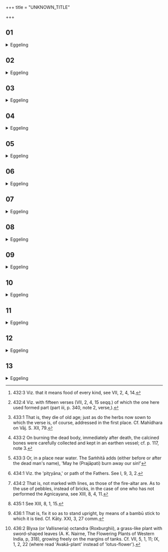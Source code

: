 +++
title = "UNKNOWN_TITLE"

+++


##  01
<details><summary>Eggeling</summary>

1. He then sows (seed) of all (kinds of) herbs: what the all-herb (seed signified) on that occasion [^egg_1147], that (it does) here. With many (verses [^egg_1148]) he sows

[^egg_1147]: 432:3 Viz. that it means food of every kind, see VII, 2, 4, 14.

[^egg_1148]: 432:4 Viz. with fifteen verses (VII, 2, 4, 15 seqq.) of which the one here used formed part (part iii, p. 340, note 2, verse,).

that (former seed), with a single one this,--he thus keeps the divine separate from what belongs to the Fathers,--with [^egg_1149].

[^egg_1149]: 433:1 That is, they die of old age; just as do the herbs now sown to which the verse is, of course, addressed in the first place. Cf. Mahīdhara on Vāj. S. XII, 79.
</details>

##  02
<details><summary>Eggeling</summary>

2. He then pours out that (jarful of bones [^egg_1150]); for this earth is the foundation: on this (earth), as a foundation, he thus establishes him. Before sunrise (he does so), for, in secret, as it were, are the Fathers, and in secret, as it were, is the night;--in secret, indeed, he does this, (but) so that (the sun) should rise over him doing it: on both day and night he thus establishes him.

[^egg_1150]: 433:2 On burning the dead body, immediately after death, the calcined bones were carefully collected and kept in an earthen vessel; cf. p. 117, note 3.
</details>

##  03
<details><summary>Eggeling</summary>

3. [He does so, with Vāj. S. XXXV, 5-6,] 'May Savitr̥ deposit thy bones in the mother's lap,'--Savitr̥ thus deposits his bones in the lap of the mother, this earth;--'O Earth, be thou propitious unto him!' he thus says this in order that this (earth) may be propitious to him.--'In the deity Prajāpati I place thee, in the world nigh unto the water [^egg_1151], O N.N.,' therewith he mentions the name (of the deceased); for nigh to

[^egg_1151]: 433:3 Or, in a place near water. The Saṁhitā adds (either before or after the dead man's name), 'May he (Prajāpati) burn away our sin!'

the water, indeed, is this (terrestrial) world: he thus places him in the deity Prajāpati, in the world nigh unto the water.
</details>

##  04
<details><summary>Eggeling</summary>

4. He then says to some one, 'Proceed in that (southern) direction without drawing breath, and, having thrown down the jar, return hither without looking behind thee!' He then mutters (Vāj. S. XXXV, 7), 'O Death, go away another way, what second way there is of thine other than the path of the gods [^egg_1152]; I call unto thee that hast eyes and hearest: hurt not our family nor our men!' for long life he thereby prays for these, and accordingly each subsequent one of them dies of old age.

[^egg_1152]: 434:1 Viz. the 'pitr̥yāna,' or path of the Fathers. See I, 9, 3, 2.
</details>

##  05
<details><summary>Eggeling</summary>

5. He then arranges him (the dead man) limb by limb, with (Vāj. S. XXXV, 8-9), 'Propitious be the wind unto thee, propitious the heat of the sun; propitious be the bricks; propitious be the fires unto thee, and may the earthly ones not scorch thee!--May the regions fit themselves to thee, and may the waters be most kind unto thee, and the rivers; and kind. also the air: may all the regions fit themselves to thee!'--he thereby makes everything fit itself to him, and be auspicious for him.
</details>

##  06
<details><summary>Eggeling</summary>

6. Now thirteen unmarked [^egg_1153] bricks, measuring a foot (square), have been made: they are just like those bricks in the fire-altar. Those (altar bricks) he lays down with a formula, silently these: he thus keeps the divine separate from what belongs to the Fathers.

[^egg_1153]: 434:2 That is, not marked with lines, as those of the fire-altar are. As to the use of pebbles, instead of bricks, in the case of one who has not performed the Agnicayana, see XIII, 8, 4, 11.
</details>

##  07
<details><summary>Eggeling</summary>

7. There are thirteen of them,--thirteen months are a year: on the seasons, on the year, he thus establishes him, as on a firm foundation.
</details>

##  08
<details><summary>Eggeling</summary>

8. They measure a foot (square),--the foot is a foundation: a foundation he thus prepares for him. Unmarked they are, for in secret, as it were, are the Fathers; and in secret, as it were, is what is unmarked: he thus secretes what is in secret.
</details>

##  09
<details><summary>Eggeling</summary>

9. One of them he places in the middle, with the front side towards the east: this is the body (trunk);--three in front, fitted to (the position of) the head: that is the head;--three on the right; that is the right wing (side);--three on the left: that is the left wing;--three behind: that is the tail. Thus this his body, furnished with wings and tail, is just like that of Agni (the fire-altar).
</details>

##  10
<details><summary>Eggeling</summary>

10. He then bids them bring some soil from a cleft in the ground, for thus the Fathers’ (share) in this (earth) is not excessive; and he also thereby makes the (dead man's) sin to be restricted [^egg_1154]. And some, now, dig in that intermediate (south-eastern) quarter, and fetch it from there; and others, again, do so towards the south-west, and fetch it northwards from there: he may do as he chooses.

[^egg_1154]: 435:1 See XIII, 8, 1, 15.
</details>

##  11
<details><summary>Eggeling</summary>

11. Let him not make it (the sepulchral mound) too large, lest he make the (deceased's) sin large. For a Kshatriya he may make it as high as a man with upstretched arms, for a Brāhmaṇa reaching up to the mouth, for a woman up to the hips, for a Vaiśya up to the thighs, for a Śūdra up to the knee; for suchlike is their vigour.
</details>

##  12
<details><summary>Eggeling</summary>

12. But let him rather make it so as to reach

below the knee: he thus leaves no room for another. While that (mound) is being made, they hold a bundle (of reed grass) to the left (north, uttarataḥ) of it,--that is offspring: they thus hold the (deceased's) offspring upwards (uttarataḥ). Do not let him throw it down either after holding it up, or after bringing it; but let him set it up in the house [^egg_1155]: he thus sets up offspring in the house.

[^egg_1155]: 436:1 That is, fix it so as to stand upright, by means of a bambū stick to which it is tied. Cf. Kāty. XXI, 3, 27 comm.
</details>

##  13
<details><summary>Eggeling</summary>

13. Having prepared it, he sows barley grain (yava), thinking, 'May they ward off (yavaya) sin from me!' He covers it over with Avakā-plants [^egg_1156] in order that there may be joy (or moisture, ka) for him; and with Darbha grass (Poa cynosuroides) he covers it for the sake of softness.

[^egg_1156]: 436:2 Blyxa (or Vallisneria) octandra (Roxburghii), a grass-like plant with sword-shaped leaves (A. K. Nairne, The Flowering Plants of Western India, p, 318), growing freely on the margins of tanks. Cf. VII, 5, 1, 11; IX, 1, 2, 22 (where read 'Avakā-plant' instead of 'lotus-flower').
</details>